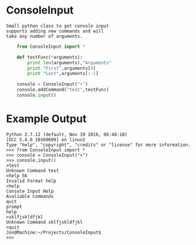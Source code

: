 # ConsoleInput
    Small python class to get console input
    supports adding new commands and will
    take any number of arguments. 

```python
    from ConsoleInput import *

    def testFunc(*arguments):
        print len(arguments),"Arguments"
        print "First",arguments[0]
        print "Last",arguments[:-1]

    console = ConsoleInput(">")
    console.addCommand("test",testFunc)
    console.input()
```
# Example Output

    Python 2.7.12 (default, Nov 19 2016, 06:48:10) 
    [GCC 5.4.0 20160609] on linux2
    Type "help", "copyright", "credits" or "license" for more information.
    >>> from ConsoleInput import *
    >>> console = ConsoleInput(">")
    >>> console.input()
    >test
    Unknown Command test
    >help 56
    Invalid Format help
    >help
    Console Input Help
    Avaliable Commands
    quit
    prompt
    help
    >sklfjskldfjkl
    Unknown Command sklfjskldfjkl
    >quit
    Jon@Machine:~/Projects/ConsoleInput$
    >>> 



